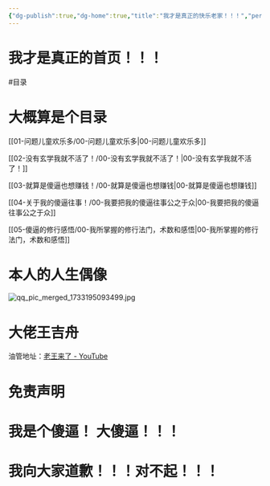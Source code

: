```yaml
---
{"dg-publish":true,"dg-home":true,"title":"我才是真正的快乐老家！！！","permalink":"//","tags":["gardenEntry"],"dgPassFrontmatter":true,"created":"2024-11-30T18:05:50.906+08:00","updated":"2024-12-03T11:32:49.019+08:00"}
---
```


# 我才是真正的首页！！！

#目录
# 大概算是个目录

[[01-问题儿童欢乐多/00-问题儿童欢乐多\|00-问题儿童欢乐多]]

[[02-没有玄学我就不活了！/00-没有玄学我就不活了！\|00-没有玄学我就不活了！]]

[[03-就算是傻逼也想赚钱！/00-就算是傻逼也想赚钱\|00-就算是傻逼也想赚钱]]

[[04-关于我的傻逼往事！/00-我要把我的傻逼往事公之于众\|00-我要把我的傻逼往事公之于众]]

[[05-傻逼的修行感悟/00-我所掌握的修行法门，术数和感悟\|00-我所掌握的修行法门，术数和感悟]]

# 本人的人生偶像


![qq_pic_merged_1733195093499.jpg](/img/user/99-%E6%BA%A2%E5%87%BA%E4%BC%A4%E5%AE%B3/qq_pic_merged_1733195093499.jpg)

# 大佬王吉舟
油管地址：[老王来了 - YouTube](https://www.youtube.com/@dlw2023)


# 免责声明


<div class="transclusion internal-embed is-loaded"><div class="markdown-embed">




# 我是个傻逼！ 大傻逼！！！
# 我向大家道歉！！！对不起！！！

</div></div>
